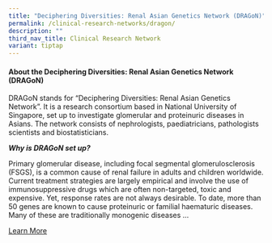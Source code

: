 ```yaml
---
title: "Deciphering Diversities: Renal Asian Genetics Network (DRAGoN)"
permalink: /clinical-research-networks/dragon/
description: ""
third_nav_title: Clinical Research Network
variant: tiptap
---
```

<h4><strong>About the Deciphering Diversities: Renal Asian Genetics Network (DRAGoN)</strong></h4><p>DRAGoN stands for “Deciphering Diversities: Renal Asian Genetics Network”. It is a research consortium based in National University of Singapore, set up to investigate glomerular and proteinuric diseases in Asians. The network consists of nephrologists, paediatricians, pathologists scientists and biostatisticians.</p><p><strong><em>Why is DRAGoN set up?</em></strong></p><p>Primary glomerular disease, including focal segmental glomerulosclerosis (FSGS), is a common cause of renal failure in adults and children worldwide. Current treatment strategies are largely empirical and involve the use of immunosuppressive drugs which are often non-targeted, toxic and expensive. Yet, response rates are not always desirable. To date, more than 50 genes are known to cause proteinuric or familial haematuric diseases. Many of these are traditionally monogenic diseases ...</p><p><a href="/dragon/about-dragon/" rel="noopener noreferrer nofollow" target="_blank">Learn More</a></p>